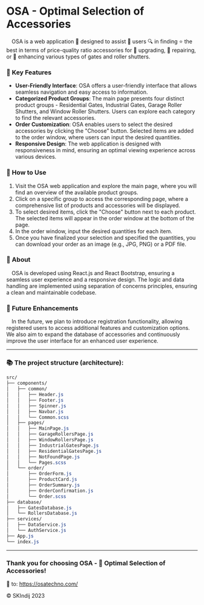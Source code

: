 # OSA - Optimal Selection of Accessories

&emsp;OSA is a web application 🔮 designed to assist 👷 users 🔍 in finding ⭐ the best in terms of price-quality ratio accessories for 🔧 upgrading, 🔨 repairing, or 🔱 enhancing various types of gates and roller shutters. 

### 🔩 Key Features

- **User-Friendly Interface**: OSA offers a user-friendly interface that allows seamless navigation and easy access to information.
- **Categorized Product Groups**: The main page presents four distinct product groups - Residential Gates, Industrial Gates, Garage Roller Shutters, and Window Roller Shutters. Users can explore each category to find the relevant accessories.
- **Order Customization**: OSA enables users to select the desired accessories by clicking the "Choose" button. Selected items are added to the order window, where users can input the desired quantities.
- **Responsive Design**: The web application is designed with responsiveness in mind, ensuring an optimal viewing experience across various devices.

### 📝 How to Use

1. Visit the OSA web application and explore the main page, where you will find an overview of the available product groups.
2. Click on a specific group to access the corresponding page, where a comprehensive list of products and accessories will be displayed.
3. To select desired items, click the "Choose" button next to each product. The selected items will appear in the order window at the bottom of the page.
4. In the order window, input the desired quantities for each item.
5. Once you have finalized your selection and specified the quantities, you can download your order as an image (e.g., JPG, PNG) or a PDF file.

### 📒 About

&emsp;OSA is developed using React.js and React Bootstrap, ensuring a seamless user experience and a responsive design. 
The logic and data handling are implemented using separation of concerns principles, ensuring a clean and maintainable codebase.

### 🔭 Future Enhancements

&emsp;In the future, we plan to introduce registration functionality, allowing registered users to access additional features and customization options. We also aim to expand the database of accessories and continuously improve the user interface for an enhanced user experience.

- - -

### 📚 The project structure (architecture):

```css
src/
├── components/
│   ├── common/
│   │   ├── Header.js
│   │   ├── Footer.js
│   │   ├── Spinner.js
│   │   ├── Navbar.js
│   │   └── Common.scss
│   ├── pages/
│   │   ├── MainPage.js
│   │   ├── GarageRollersPage.js
│   │   ├── WindowRollersPage.js
│   │   ├── IndustrialGatesPage.js
│   │   ├── ResidentialGatesPage.js
│   │   ├── NotFoundPage.js
│   │   └── Pages.scss
│   └── order/
│       ├── OrderForm.js
│       ├── ProductCard.js
│       ├── OrderSummary.js
│       ├── OrderConfirmation.js
│       └── Order.scss
├── database/
│   ├── GatesDatabase.js
│   └── RollersDatabase.js
├── services/
│   ├── DataService.js
│   └── AuthService.js
├── App.js
└── index.js
```







- - -

### Thank you for choosing OSA - 🏡 Optimal Selection of Accessories!
🔗 to: <https://osatechno.com/>

©️ SKIndij 2023
